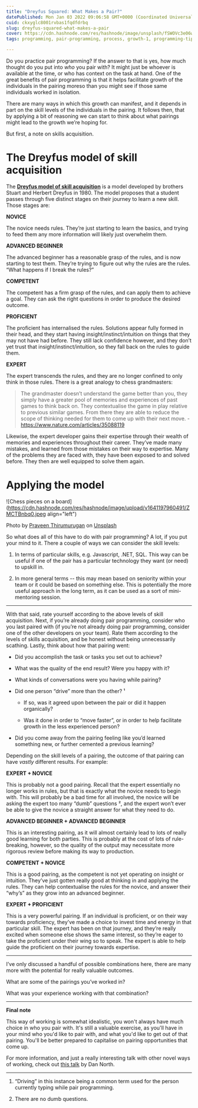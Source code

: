 ```yaml
---
title: "Dreyfus Squared: What Makes a Pair?"
datePublished: Mon Jan 03 2022 09:06:58 GMT+0000 (Coordinated Universal Time)
cuid: ckxyglc8001rvbas1fqdfdrbq
slug: dreyfus-squared-what-makes-a-pair
cover: https://cdn.hashnode.com/res/hashnode/image/unsplash/fSWOVc3e06w/upload/v1641197353374/kJAu52s0H.jpeg
tags: programming, pair-programming, process, growth-1, programming-tips

---
```


Do you practice pair programming? If the answer to that is yes, how much thought do you put into *who* you pair with? It might just be whoever is available at the time, or who has context on the task at hand. One of the great benefits of pair programming is that it helps facilitate growth of the individuals in the pairing moreso than you might see if those same individuals worked in isolation.

There are many ways in which this growth can manifest, and it depends in part on the skill levels of the individuals in the pairing. It follows then, that by applying a bit of reasoning we can start to think about what pairings might lead to the growth we’re hoping for.

But first, a note on skills acquisition.

# **The Dreyfus model of skill acquisition**

The [**Dreyfus model of skill acquisition**](https://en.wikipedia.org/wiki/Dreyfus_model_of_skill_acquisition) is a model developed by brothers Stuart and Herbert Dreyfus in 1980. The model proposes that a student passes through five distinct stages on their journey to learn a new skill. Those stages are:

**NOVICE**

The novice needs rules. They’re just starting to learn the basics, and trying to feed them any more information will likely just overwhelm them.

**ADVANCED BEGINNER**

The advanced beginner has a reasonable grasp of the rules, and is now starting to test them. They’re trying to figure out why the rules are the rules. “What happens if I break the rules?”

**COMPETENT**

The competent has a firm grasp of the rules, and can apply them to achieve a goal. They can ask the right questions in order to produce the desired outcome.

**PROFICIENT**

The proficient has internalised the rules. Solutions appear fully formed in their head, and they start having insight/instinct/intuition on things that they may not have had before. They still lack confidence however, and they don’t yet trust that insight/instinct/intuition, so they fall back on the rules to guide them.

**EXPERT**

The expert transcends the rules, and they are no longer confined to only think in those rules. There is a great analogy to chess grandmasters:

> The grandmaster doesn’t understand the game better than you, they simply have a greater pool of memories and experiences of past games to think back on. They contextualise the game in play relative to previous similar games. From there they are able to reduce the scope of thinking needed for them to come up with their next move. - https://www.nature.com/articles/35088119

Likewise, the expert developer gains their expertise through their wealth of memories and experiences throughout their career. They’ve made many mistakes, and learned from those mistakes on their way to expertise. Many of the problems they are faced with, they have been exposed to and solved before. They then are well equipped to solve them again.

# **Applying the model**

![Chess pieces on a board](https://cdn.hashnode.com/res/hashnode/image/upload/v1641197960491/ZMCTBnbq0.jpeg align="left")

Photo by [Praveen Thirumurugan](https://unsplash.com/@praveentcom?utm_source=unsplash&utm_medium=referral&utm_content=creditCopyText) on [Unsplash](https://unsplash.com/s/photos/master-novice?utm_source=unsplash&utm_medium=referral&utm_content=creditCopyText)

So what does all of this have to do with pair programming? A lot, if you put your mind to it. There a couple of ways we can consider the skill levels:

1. In terms of particular skills, e.g. Javascript, .NET, SQL. This way can be useful if one of the pair has a particular technology they want (or need) to upskill in.
    
2. In more general terms -- this may mean based on seniority within your team or it could be based on something else. This is potentially the more useful approach in the long term, as it can be used as a sort of mini-mentoring session.
    

---

With that said, rate yourself according to the above levels of skill acquisition. Next, if you’re already doing pair programming, consider who you last paired with (if you’re not already doing pair programming, consider one of the other developers on your team). Rate them according to the levels of skills acquisition, and be honest without being unnecessarily scathing. Lastly, think about how that pairing went:

* Did you accomplish the task or tasks you set out to achieve?
    
* What was the quality of the end result? Were you happy with it?
    
* What kinds of conversations were you having while pairing?
    
* Did one person “drive” more than the other? ¹
    
    * If so, was it agreed upon between the pair or did it happen organically?
        
    * Was it done in order to “move faster”, or in order to help facilitate growth in the less experienced person?
        
* Did you come away from the pairing feeling like you’d learned something new, or further cemented a previous learning?
    

Depending on the skill levels of a pairing, the outcome of that pairing can have *vastly* different results. For example:

**EXPERT + NOVICE**

This is probably not a good pairing. Recall that the expert essentially no longer works in rules, but that is exactly what the novice needs to begin with. This will probably be a bad time for all involved, the novice will be asking the expert too many “dumb” questions ², and the expert won’t ever be able to give the novice a straight answer for what they need to do.

**ADVANCED BEGINNER + ADVANCED BEGINNER**

This is an interesting pairing, as it will almost certainly lead to lots of really good learning for both parties. This is probably at the cost of lots of rule-breaking, however, so the quality of the output may necessitate more rigorous review before making its way to production.

**COMPETENT + NOVICE**

This is a good pairing, as the competent is not yet operating on insight or intuition. They’ve just gotten really good at thinking in and applying the rules. They can help contextualise the rules for the novice, and answer their “why’s” as they grow into an advanced beginner.

**EXPERT + PROFICIENT**

This is a very powerful pairing. If an individual is proficient, or on their way towards proficiency, they’ve made a choice to invest time and energy in that particular skill. The expert has been on that journey, and they’re really excited when someone else shows the same interest, so they’re eager to take the proficient under their wing so to speak. The expert is able to help guide the proficient on their journey towards expertise.

---

I’ve only discussed a handful of possible combinations here, there are many more with the potential for really valuable outcomes.

What are some of the pairings you’ve worked in?

What was your experience working with that combination?

---

**Final note**

This way of working is somewhat idealistic, you won't always have much choice in who you pair with. It's still a valuable exercise, as you'll have in your mind who you'd like to pair with, and what you'd like to get out of that pairing. You'll be better prepared to capitalise on pairing opportunities that come up.

For more information, and just a really interesting talk with other novel ways of working, check out [this talk](https://www.youtube.com/watch?v=lvs7VEsQzKY) by Dan North.

---

1. “Driving” in this instance being a common term used for the person currently typing while pair programming.
    
2. There are no dumb questions.